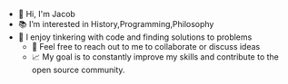 - :raised_hands: Hi, I'm Jacob 
- :books: I’m interested in History,Programming,Philosophy
- :wrench: I enjoy tinkering with code and finding solutions to problems 
  - :speech_balloon: Feel free to reach out to me to collaborate or discuss ideas
  - :chart_with_upwards_trend: My goal is to constantly improve my skills and contribute to the open source community.





